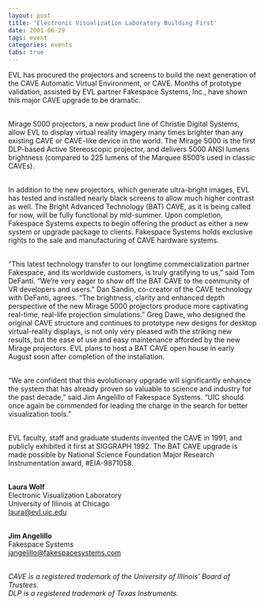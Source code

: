 ```yaml
---
layout: post
title: 'Electronic Visualization Laboratory Building First'
date: 2001-06-29
tags: event
categories: events
tabs: true
---
```


EVL has procured the projectors and screens to build the next generation of the CAVE Automatic Virtual Environment, or CAVE. Months of prototype validation, assisted by EVL partner Fakespace Systems, Inc., have shown this major CAVE upgrade to be dramatic.<br><br>

Mirage 5000 projectors, a new product line of Christie Digital Systems, allow EVL to display virtual reality imagery many times brighter than any existing CAVE or CAVE-like device in the world. The Mirage 5000 is the first DLP-based Active Stereoscopic projector, and delivers 5000 ANSI lumens brightness (compared to 225 lumens of the Marquee 8500&rsquo;s used in classic CAVEs).<br><br>

In addition to the new projectors, which generate ultra-bright images, EVL has tested and installed nearly black screens to allow much higher contrast as well. The Bright Advanced Technology (BAT) CAVE, as it is being called for now, will be fully functional by mid-summer. Upon completion, Fakespace Systems expects to begin offering the product as either a new system or upgrade package to clients. Fakespace Systems holds exclusive rights to the sale and manufacturing of CAVE hardware systems.<br><br>

&ldquo;This latest technology transfer to our longtime commercialization partner Fakespace, and its worldwide customers, is truly gratifying to us,&rdquo; said Tom DeFanti. &ldquo;We&rsquo;re very eager to show off the BAT CAVE to the community of VR developers and users.&rdquo; Dan Sandin, co-creator of the CAVE technology with DeFanti, agrees. &ldquo;The brightness, clarity and enhanced depth perspective of the new Mirage 5000 projectors produce more captivating real-time, real-life projection simulations.&rdquo; Greg Dawe, who designed the original CAVE structure and continues to prototype new designs for desktop virtual-reality displays, is not only very pleased with the striking new results, but the ease of use and easy maintenance afforded by the new Mirage projectors. EVL plans to host a BAT CAVE open house in early August soon after completion of the installation.<br><br>

&ldquo;We are confident that this evolutionary upgrade will significantly enhance the system that has already proven so valuable to science and industry for the past decade,&rdquo; said Jim Angelillo of Fakespace Systems. &ldquo;UIC should once again be commended for leading the charge in the search for better visualization tools.&rdquo;<br><br>

EVL faculty, staff and graduate students invented the CAVE in 1991, and publicly exhibited it first at SIGGRAPH 1992. The BAT CAVE upgrade is made possible by National Science Foundation Major Research Instrumentation award, #EIA-9871058.<br><br>

<strong>Laura Wolf</strong><br>
Electronic Visualization Laboratory<br>
University of Illinois at Chicago<br>
laura@evl.uic.edu<br><br>

<strong>Jim Angelillo</strong><br>
Fakespace Systems<br>
jangelillo@fakespacesystems.com<br><br>

<em>CAVE is a registered trademark of the University of Illinois&rsquo; Board of Trustees.<br>
DLP is a registered trademark of Texas Instruments.</em>